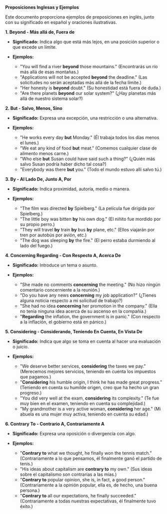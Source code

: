 

**Preposiciones Inglesas y Ejemplos**

Este documento proporciona ejemplos de preposiciones en inglés, junto con su significado en español y oraciones ilustrativas.

**1. Beyond - Más allá de, Fuera de**

*   **Significado:** Indica algo que está más lejos, en una posición superior o que excede un límite.
*   **Ejemplos:**

    *   "You will find a river **beyond** those mountains." (Encontrarás un río más allá de esas montañas.)
    *   "Applications will not be accepted **beyond** the deadline." (Las solicitudes no serán aceptadas más allá de la fecha límite.)
    *   "Her honesty is **beyond** doubt." (Su honestidad está fuera de duda.)
    *   "Are there planets **beyond** our solar system?" (¿Hay planetas más allá de nuestro sistema solar?)

**2. But - Salvo, Menos, Sino**

*   **Significado:** Expresa una excepción, una restricción o una alternativa.
*   **Ejemplos:**

    *   "He works every day **but** Monday." (Él trabaja todos los días menos el lunes.)
    *   "We eat any kind of food **but** meat." (Comemos cualquier clase de alimento menos carne.)
    *   "Who else **but** Susan could have said such a thing?" (¿Quién más salvo Susan podría haber dicho tal cosa?)
    *   "Everybody was there **but** you." (Todo el mundo estuvo allí salvo tú.)

**3. By - Al Lado De, Junto A, Por**

*   **Significado:** Indica proximidad, autoría, medio o manera.
*   **Ejemplos:**

    *   "The film was directed **by** Spielberg." (La película fue dirigida por Spielberg.)
    *   "The little boy was bitten **by** his own dog." (El niñito fue mordido por su propio perro.)
    *   "They will travel **by** train   **by** bus   **by** plane, etc." (Ellos viajarán por tren   por autobús   por avión, etc.)
    *   "The dog was sleeping **by** the fire." (El perro estaba durmiendo al lado del fuego.)

**4. Concerning   Regarding - Con Respecto A, Acerca De**

*   **Significado:** Introduce un tema o asunto.
*   **Ejemplos:**

    *   "She made no comments **concerning** the meeting." (No hizo ningún comentario concerniente a la reunión.)
    *   "Do you have any news **concerning** my job application?" (¿Tienes alguna noticia respecto a mi solicitud de trabajo?)
    *   "She had no idea **concerning** her promotion in the company." (Ella no tenía ninguna idea acerca de su ascenso en la compañía.)
    *   "**Regarding** the inflation, the government is in panic." (Con respecto a la inflación, el gobierno está en pánico.)

**5. Considering - Considerando, Teniendo En Cuenta, En Vista De**

*   **Significado:** Indica que algo se toma en cuenta al hacer una evaluación o juicio.
*   **Ejemplos:**

    *   "We deserve better services, **considering** the taxes we pay." (Merecemos mejores servicios, teniendo en cuenta los impuestos que pagamos.)
    *   "**Considering** his humble origin, I think he has made great progress." (Teniendo en cuenta su humilde origen, creo que ha hecho un gran progreso.)
    *   "You did very well at the exam, **considering** its complexity." (Te fue muy bien en el examen, teniendo en cuenta su complejidad.)
    *   "My grandmother is a very active woman, **considering** her age." (Mi abuela es una mujer muy activa, teniendo en cuenta su edad.)

**6. Contrary To - Contrario A, Contrariamente A**

*   **Significado:** Expresa una oposición o divergencia con algo.
*   **Ejemplos:**

    *   "**Contrary to** what we thought, he finally won the tennis match." (Contrariamente a lo que pensamos, él finalmente ganó el partido de tenis.)
    *   "His ideas about capitalism are **contrary to** my own." (Sus ideas sobre el capitalismo son contrarias a las mías.)
    *   "**Contrary to** popular opinion, she is, in fact, a good person." (Contrariamente a la opinión popular, ella es, de hecho, una buena persona.)
    *   "**Contrary to** all our expectations, he finally succeeded." (Contrariamente a todas nuestras expectativas, él finalmente tuvo éxito.)
